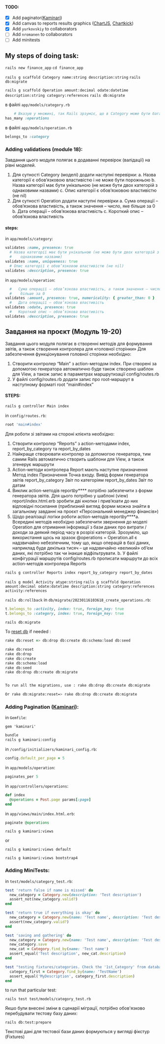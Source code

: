 #### TODO:
- [x] Add paginator([Kaminari](https://github.com/kaminari/kaminari))
- [x] Add canvas to reports results graphics ([ChartJS](https://www.chartjs.org/), [Chartkick](https://chartkick.com/))
- [x] Add `yurkovskiy` to collaborators
- [ ] Add `nromanen` to collaborators
- [ ] Add minitests

## My steps of doing task:

`rails new finance_app`
`cd finance_app`

`rails g scaffold Category name:string description:string`
`rails db:migrate`

`rails g scaffold Operation amount:decimal odate:datetime description:string category:references`
`rails db:migrate`

в файлі `app/models/category.rb`

```ruby
    # Вказую у множині, так Rails зрзуміє, що в Category може бути багато Operations
has_many :operations
```

в файлі `app/models/operation.rb`

```ruby
belongs_to :category
```

### Adding validations (module 18):

Завдання цього модуля полягає в додаванні перевірок (валідації) на рівні моделей.

1. Для сутності Category (моделі) додати наступні перевірки:
   a. Назва категорії є обов’язковою властивістю і не може бути порожньою
   b. Назва категорії має бути унікальною (не може бути двох категорій з
   однаковими назвами)
   c. Опис категорії є обов’язковою властивістю (не nil)
2. Для сутності Operation додати наступні перевірки
   a. Сума операції – обов’язкова властивість, а також значення – число, яке
   більше за 0
   b. Дата операції – обов’язкова властивість
   c. Короткий опис – обов’язкова властивість

#### steps:

in `app/models/category`:

```ruby
validates :name, presence: true
  # Назва категорії має бути унікальною (не може бути двох категорій з
  #    однаковими назвами)
validates :name, uniqueness: true
  # Опис категорії є обов’язковою властивістю (не nil)
validates :description, presence: true
```

in `app/models/operation`:

```ruby
  #   Сума операції – обов’язкова властивість, а також значення – число, яке
  #    більше за 0
validates :amount, presence: true, numericality: { greater_than: 0 }
  #   Дата операції – обов’язкова властивість
validates :odate, presence: true
  #   Короткий опис – обов’язкова властивість
validates :description, presence: true
```

## Завдання на проєкт (Модуль 19-20)

Завдання цього модуля полягає в створенні методів для формування звітів, а також
створення контролера для «головної сторінки»
Для забезпечення функціонування головної сторінки необхідно:

1. Створити контролер “Main” з action-методом index. При створені за допомогою
   генератора автоматично буде також створено шаблон для View, а також запис в
   параметрах маршрутизації config/routes.rb
2. У файлі config/routes.rb додати запис про root-маршрут в наступному форматі
   root “main#index”

#### STEPS:

```zsh
rails g controller Main index
```

in `config/routes.rb`:

```ruby
root 'main#index'
```

Для роботи зі звітами на стороні клієнта необхідно:

1. Створити контролер “Reports” з action-методами index, report_by_category та
   report_by_dates
2. Найкраще створювати контролер за допомогою генератора, тим самим Rails
   автоматично створить шаблони для View, а також згенерує маршрути
3. Action-методи контролера Report мають наступне призначення
   Метод
   index
   Призначення
   Точка входу. Вивід форми генератора
   звітів
   report_by_category
   Звіт по категоріям
   report_by_dates
   Звіт по датам
4. Виклик action-методів report*by*\*\*\*\* потрібно забезпечити з форми генератора
   звітів. Для цього потрібно у шаблоні (view) report/index.html.erb зробити дві
   кнопки і прив’язати до них відповідні посилання (приблизний вигляд форми
   можна знайти в загальному завданні на проєкт «Персональний менеджер
   фінансів»)
5. Щодо реалізації логіки роботи action-методів report*by*\*\*\*\*a. Всередині методів необхідно забезпечити звернення до моделі Operation
   для отримання інформації з бази даних про витрати / доходи за деякий
   період часу в розрізі категорій. Зрозуміло, що використання щось на
   зразок @operations = Operation.all є надзвичайно небезпечним, тому що,
   якщо операцій в базі даних, наприклад буде декілька тисяч – це
   надзвичайно «великий» об’єм даних, які потрібно так чи інакше
   відфільтрувати.
   b. У файлі конфігурації маршрутів config/routes.rb прописати маршрути до
   всіх action-методів контролера Reports

```zsh
rails g controller Reports index report_by_category report_by_dates
```

`rails g model Activity atype:string`
`rails g scaffold Operation amount:decimal odate:datetime description:string category:references activity:references`

`rails db:rollback`
in `db/migrate/20230116103618_create_operations.rb`:

```ruby
t.belongs_to :activity, index: true, foreign_key: true
t.belongs_to :category, index: true, foreign_key: true
```

`rails db:migrate`

To [reset db](https://stackoverflow.com/questions/20464924/rails-migration-does-not-change-schema-rb) if needed :
```zsh
rake db:reset => db:drop db:create db:schema:load db:seed

rake db:reset
rake db:drop
rake db:create
rake db:schema:load
rake db:seed
rake db:drop db:create db:migrate


To run all the migrations, use : rake db:drop db:create db:migrate

Or rake db:migrate:reset=> rake db:drop db:create db:migrate
```

### Adding Pagination ([Kaminari](https://github.com/kaminari/kaminari)):

in `Gemfile`:

`gem 'kaminari'`

```zsh
bundle
rails g kaminari:config
```

in `/config/initializers/kaminari_config.rb`:

```ruby
config.default_per_page = 5
```

in `app/models/operation`:

```ruby
paginates_per 5
```

in `app/controllers/operations`:

```ruby
def index
  @operations = Post.page params[:page]
end
```

in `app/views/main/index.html.erb`:

```ruby
paginate @operations
```

`rails g kaminari:views`

or

`rails g kaminari:views default`

`rails g kaminari:views bootstrap4`



### Adding MiniTests:
in `test/models/category_test.rb`:

```ruby
test 'return false if name is missed' do
  new_category = Category.new(description: 'Test description')
  assert_not(new_category.valid?)
end

test 'return true if everything is okay' do
  new_category = Category.new(name: 'Test name', description: 'Test description')
  assert(new_category.valid?)
end

test 'saving and gathering' do
  new_category = Category.new(name: 'Test name', description: 'Test description')
  new_category.save
  new_cat = Category.find_by(name: 'Test name')
  assert_equal('Test description', new_cat.description)
end

test "testing fixtures/categories. Check the '1st_Category' from database" do
  category_first = Category.find_by(name: 'TestName')
  assert_equal('MyDescription', category_first.description)
end
```
to run that particular test:

`rails test test/models/category_test.rb`

Якшо були внесені зміни в сценарії міграції, потрібно обов'язково
перебудувати тестову базу даних:

`rails db:test:prepare`

Текстові дані для тестової бази даних формуються у вигляді
фікстур (Fixtures)

